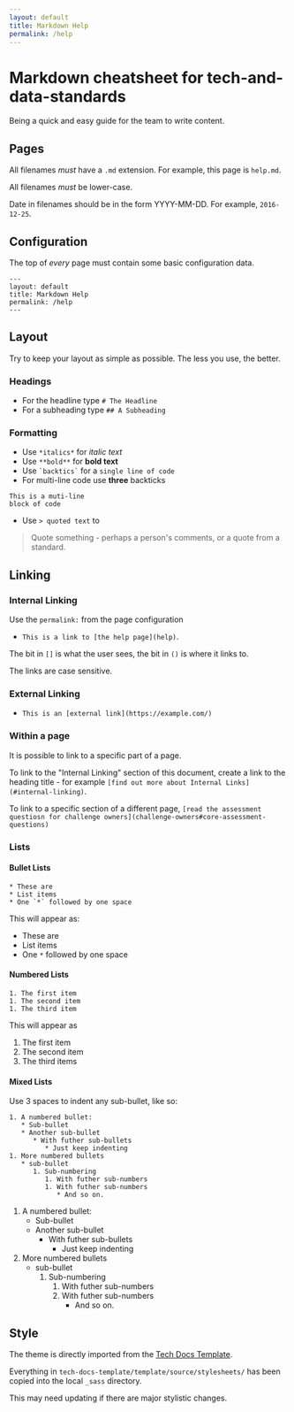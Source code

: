 ```yaml
---
layout: default
title: Markdown Help
permalink: /help
---
```


# Markdown cheatsheet for tech-and-data-standards

Being a quick and easy guide for the team to write content.

## Pages

All filenames *must* have a `.md` extension.  For example, this page is `help.md`.

All filenames *must* be lower-case.

Date in filenames should be in the form YYYY-MM-DD.  For example, `2016-12-25`.

## Configuration

The top of *every* page must contain some basic configuration data.

```
---
layout: default
title: Markdown Help
permalink: /help
---
```

## Layout

Try to keep your layout as simple as possible.  The less you use, the better.

### Headings 

* For the headline type `# The Headline`
* For a subheading type `## A Subheading`

### Formatting

* Use `*italics*` for *italic text*
* Use `**bold**` for **bold text**
* Use `` `backtics` `` for a `single line of code`
* For multi-line code use **three** backticks 

```
This is a muti-line
block of code
```

* Use `> quoted text` to

> Quote something - perhaps a person's comments, or a quote from a standard.

## Linking

### Internal Linking

Use the `permalink:` from the page configuration

* `This is a link to [the help page](help)`.

The bit in `[]` is what the user sees, the bit in `()` is where it links to.

The links are case sensitive.

### External Linking

* `This is an [external link](https://example.com/)`

### Within a page

It is possible to link to a specific part of a page.

To link to the "Internal Linking" section of this document, create a link to the heading title - for example `[find out more about Internal Links](#internal-linking)`.

To link to a specific section of a different page, `[read the assessment questiosn for challenge owners](challenge-owners#core-assessment-questions)`

### Lists

#### Bullet Lists

```
* These are
* List items
* One `*` followed by one space
```

This will appear as:

* These are
* List items
* One `*` followed by one space

#### Numbered Lists

```
1. The first item
1. The second item
1. The third item
```

This will appear as

1. The first item
1. The second item
1. The third items

#### Mixed Lists

Use 3 spaces to indent any sub-bullet, like so:

```
1. A numbered bullet:
   * Sub-bullet
   * Another sub-bullet
      * With futher sub-bullets
         * Just keep indenting
1. More numbered bullets
   * sub-bullet
      1. Sub-numbering
         1. With futher sub-numbers
         1. With futher sub-numbers
            * And so on.
```

1. A numbered bullet:
   * Sub-bullet
   * Another sub-bullet
      * With futher sub-bullets
         * Just keep indenting
1. More numbered bullets
   * sub-bullet
      1. Sub-numbering
         1. With futher sub-numbers
         1. With futher sub-numbers
            * And so on.

## Style

The theme is directly imported from the [Tech Docs Template](https://github.com/alphagov/tech-docs-template).

Everything in `tech-docs-template/template/source/stylesheets/` has been copied into the local `_sass` directory.

This may need updating if there are major stylistic changes.
